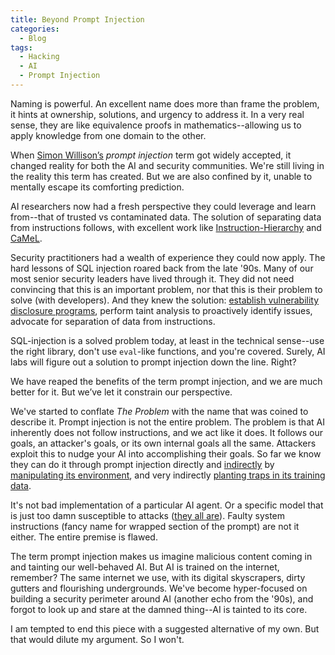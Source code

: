 ```yaml
---
title: Beyond Prompt Injection
categories:
  - Blog
tags:
  - Hacking
  - AI
  - Prompt Injection
---
```


Naming is powerful. An excellent name does more than frame the problem, it hints at ownership, solutions, and urgency to address it. 
In a very real sense, they are like equivalence proofs in mathematics--allowing us to apply knowledge from one domain to the other.

When [Simon Willison’s](https://simonwillison.net/2022/Sep/12/prompt-injection/) _prompt injection_ term got widely accepted, it changed reality for both the AI and security communities. 
We're still living in the reality this term has created.
But we are also confined by it, unable to mentally escape its comforting prediction.

AI researchers now had a fresh perspective they could leverage and learn from--that of trusted vs contaminated data. 
The solution of separating data from instructions follows, with excellent work like
[Instruction-Hierarchy](https://arxiv.org/abs/2404.13208) and [CaMeL](https://arxiv.org/abs/2503.18813).

Security practitioners had a wealth of experience they could now apply.
The hard lessons of SQL injection roared back from the late '90s.
Many of our most senior security leaders have lived through it. 
They did not need convincing that this is an important problem, nor that this is their problem to solve (with developers).
And they knew the solution: [establish vulnerability disclosure programs](https://www.mbgsec.com/blog/there-is-nothing-responsible-about-disclosure-of/), perform taint analysis to proactively identify issues, advocate for separation of data from instructions.

SQL-injection is a solved problem today, at least in the technical sense--use the right library, don't use `eval`-like functions, and you're covered.
Surely, AI labs will figure out a solution to prompt injection down the line. Right?

We have reaped the benefits of the term prompt injection, and we are much better for it.
But we’ve let it constrain our perspective.

We've started to conflate _The Problem_ with the name that was coined to describe it.
Prompt injection is not the entire problem.
The problem is that AI inherently does not follow instructions, and we act like it does.
It follows our goals, an attacker's goals, or its own internal goals all the same.
Attackers exploit this to nudge your AI into accomplishing their goals.
So far we know they can do it through prompt injection directly and 
[indirectly](https://arxiv.org/abs/2302.12173) by [manipulating its environment](https://www.youtube.com/watch?v=FH6P288i2PE), 
and very indirectly [planting traps in its training data](https://x.com/tallmetommy/status/1902915877017985260).

It's not bad implementation of a particular AI agent.
Or a specific model that is just too damn susceptible to attacks ([they all are](https://x.com/elder_plinius)).
Faulty system instructions (fancy name for wrapped section of the prompt) are not it either.
The entire premise is flawed.

The term prompt injection makes us imagine malicious content coming in and tainting our well-behaved AI.
But AI is trained on the internet, remember?
The same internet we use, with its digital skyscrapers, dirty gutters and flourishing undergrounds.
We've become hyper-focused on building a security perimeter around AI (another echo from the '90s), 
and forgot to look up and stare at the damned thing--AI is tainted to its core.

I am tempted to end this piece with a suggested alternative of my own.
But that would dilute my argument.
So I won't.